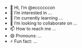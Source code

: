 - 👋 Hi, I’m @eccccccon
- 👀 I’m interested in ...
- 🌱 I’m currently learning ...
- 💞️ I’m looking to collaborate on ...
- 📫 How to reach me ...
- 😄 Pronouns: ...
- ⚡ Fun fact: ...

<!---
eccccccon/eccccccon is a ✨ special ✨ repository because its `README.md` (this file) appears on your GitHub profile.
You can click the Preview link to take a look at your changes.
--->
